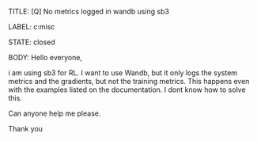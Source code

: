 TITLE:
[Q] No metrics logged in wandb using sb3 

LABEL:
c:misc

STATE:
closed

BODY:
Hello everyone,

i am using sb3 for RL. I want to use Wandb, but it only logs the system metrics and the gradients, but not the training metrics. This happens even with the examples listed on the documentation. I dont know how to solve this. 

Can anyone help me please. 

Thank you

